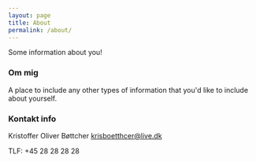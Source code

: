 ```yaml
---
layout: page
title: About
permalink: /about/
---
```


Some information about you!

### Om mig 

A place to include any other types of information that you'd like to include about yourself.

### Kontakt info

Kristoffer Oliver Bøttcher 
[krisboetthcer@live.dk](mailto:krisboettcher@live.dk)

TLF: +45 28 28 28 28
